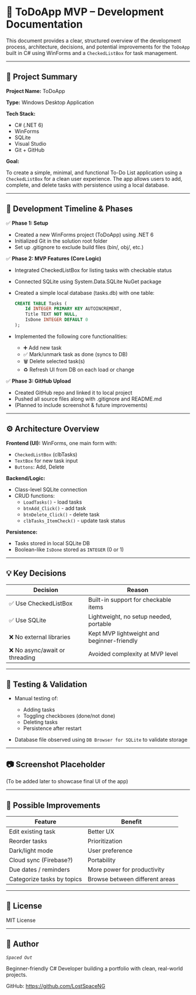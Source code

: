 ﻿# 📘 ToDoApp MVP – Development Documentation

This document provides a clear, structured overview of the development process, architecture, decisions, and potential improvements for the `ToDoApp` built in C# using WinForms and a `CheckedListBox` for task management.

---

## 📌 Project Summary

**Project Name:** ToDoApp

**Type:** Windows Desktop Application

**Tech Stack:**
- C# (.NET 6)
- WinForms
- SQLite
- Visual Studio
- Git + GitHub

**Goal:**

To create a simple, minimal, and functional To-Do List application using a `CheckedListBox` for a clean user experience. The app allows users to add, complete, and delete tasks with persistence using a local database.

---

## 🧱 Development Timeline & Phases

✅ **Phase 1: Setup**

- Created a new WinForms project (ToDoApp) using .NET 6
- Initialized Git in the solution root folder
- Set up .gitignore to exclude build files (bin/, obj/, etc.)

✅ **Phase 2: MVP Features (Core Logic)**

- Integrated CheckedListBox for listing tasks with checkable status
- Connected SQLite using System.Data.SQLite NuGet package
- Created a simple local database (tasks.db) with one table:

    ```sql
    CREATE TABLE Tasks (
        Id INTEGER PRIMARY KEY AUTOINCREMENT,
        Title TEXT NOT NULL,
        IsDone INTEGER DEFAULT 0
    );

- Implemented the following core functionalities:
  - ➕ Add new task
  - ✅ Mark/unmark task as done (syncs to DB)
  - 🗑 Delete selected task(s)
  - ♻️ Refresh UI from DB on each load or change

✅ **Phase 3: GitHub Upload**

- Created GitHub repo and linked it to local project
- Pushed all source files along with .gitignore and README.md
- (Planned to include screenshot & future improvements)

---

## ⚙️ Architecture Overview

**Frontend (UI):** WinForms, one main form with:

- `CheckedListBox` (clbTasks)
- `TextBox` for new task input
- `Buttons`: Add, Delete

**Backend/Logic:**

- Class-level SQLite connection
- CRUD functions:
  - `LoadTasks()` - load tasks
  - `btnAdd_Click()` - add task
  - `btnDelete_Click()` - delete task
  - `clbTasks_ItemCheck()` - update task status

**Persistence:**

- Tasks stored in local SQLite DB
- Boolean-like `IsDone` stored as `INTEGER` (0 or 1)

---

## 💡 Key Decisions

| Decision                             | Reason                               |
|--------------------------------------|--------------------------------------|
| ✅ Use CheckedListBox                | Built-in support for checkable items        |
| ✅ Use SQLite                        | Lightweight, no setup needed, portable      |
| ❌ No external libraries             | Kept MVP lightweight and beginner-friendly  |
| ❌ No async/await or threading       | Avoided complexity at MVP level             |

---

## 🧪 Testing & Validation

- Manual testing of:
  - Adding tasks
  - Toggling checkboxes (done/not done)
  - Deleting tasks
  - Persistence after restart

- Database file observed using `DB Browser for SQLite` to validate storage

---

## 📷 Screenshot Placeholder

(To be added later to showcase final UI of the app)

---

## 🚀 Possible Improvements

| Feature                              | Benefit                              |
|--------------------------------------|--------------------------------------|
| Edit existing task                   | Better UX                            |
| Reorder tasks                        | Prioritization                       |
| Dark/light mode                      | User preference                      |
| Cloud sync (Firebase?)               | Portability                          |
| Due dates / reminders                | More power for productivity          |
| Categorize tasks by topics           | Browse between different areas       |

---

## 📄 License

MIT License

---

## 🙋 Author

*`Spaced Out`*

Beginner-friendly C# Developer building a portfolio with clean, real-world projects.

GitHub: https://github.com/LostSpaceNG